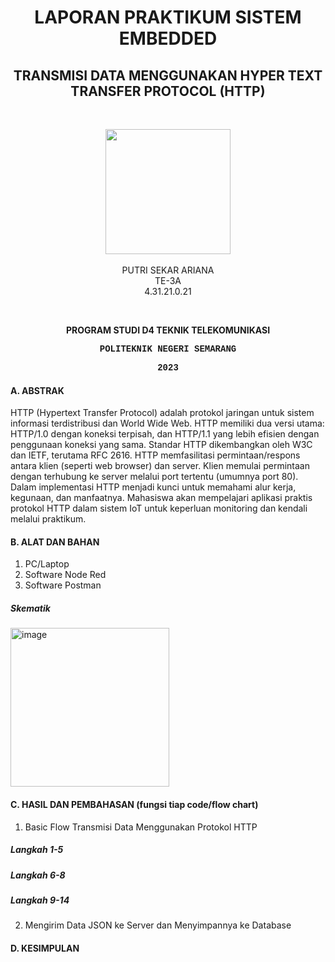 <h1 align="center">LAPORAN PRAKTIKUM SISTEM EMBEDDED</h1>
<h2 align="center"> TRANSMISI DATA MENGGUNAKAN HYPER TEXT TRANSFER PROTOCOL (HTTP) </h2>
<br>
<p align="center">
  <img src="https://en.polines.ac.id/images/logo_bw.jpg" width="200" height="200">
<br>
<br>PUTRI SEKAR ARIANA
<br>TE-3A
<br>4.31.21.0.21</p>
<br>
<b><p align="center">PROGRAM STUDI D4 TEKNIK TELEKOMUNIKASI</p>
<p style="font-family:courier;" align="center">POLITEKNIK NEGERI SEMARANG</p>
<p style="font-family:courier;" align="center">2023</p></b> 

#### A.	ABSTRAK
HTTP (Hypertext Transfer Protocol) adalah protokol jaringan untuk sistem informasi terdistribusi dan World Wide Web. HTTP memiliki dua versi utama: HTTP/1.0 dengan koneksi terpisah, dan HTTP/1.1 yang lebih efisien dengan penggunaan koneksi yang sama. Standar HTTP dikembangkan oleh W3C dan IETF, terutama RFC 2616. HTTP memfasilitasi permintaan/respons antara klien (seperti web browser) dan server. Klien memulai permintaan dengan terhubung ke server melalui port tertentu (umumnya port 80). Dalam implementasi HTTP menjadi kunci untuk memahami alur kerja, kegunaan, dan manfaatnya. Mahasiswa akan mempelajari aplikasi praktis protokol HTTP dalam sistem IoT untuk keperluan monitoring dan kendali melalui praktikum.

#### B.	ALAT DAN BAHAN
1. PC/Laptop
2. Software Node Red
3. Software Postman
##### Skematik
<img width="254" alt="image" src="https://github.com/sekarnaa/sistem-embedded-new/assets/150989006/cc8291f9-85e5-4973-a3e1-666c617f7b74">

#### C.	HASIL DAN PEMBAHASAN (fungsi tiap code/flow chart)
1. Basic Flow Transmisi Data Menggunakan Protokol HTTP
  ##### Langkah 1-5
  ##### Langkah 6-8
  ##### Langkah 9-14
2. Mengirim Data JSON ke Server dan Menyimpannya ke Database
#### D.	KESIMPULAN

